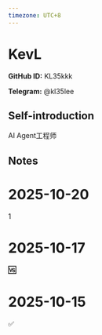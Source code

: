 ```yaml
---
timezone: UTC+8
---
```


# KevL

**GitHub ID:** KL35kkk

**Telegram:** @kl35lee

## Self-introduction

AI Agent工程师

## Notes
<!-- Content_START -->
# 2025-10-20
<!-- DAILY_CHECKIN_2025-10-20_START -->
1
<!-- DAILY_CHECKIN_2025-10-20_END -->

# 2025-10-17
<!-- DAILY_CHECKIN_2025-10-17_START -->

**🆚**
<!-- DAILY_CHECKIN_2025-10-17_END -->

# 2025-10-15
<!-- DAILY_CHECKIN_2025-10-15_START -->



✅
<!-- DAILY_CHECKIN_2025-10-15_END -->
<!-- Content_END -->
